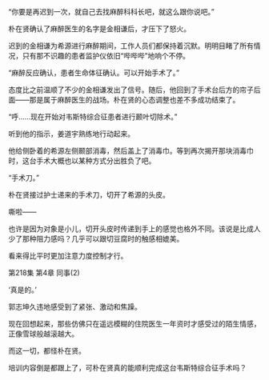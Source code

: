 “你要是再迟到一次，就自己去找麻醉科科长吧，就这么跟你说吧。”

朴在贤确认了麻醉医生的名字是金相谦后，才压下了怒火。

迟到的金相谦为希源进行麻醉期间，工作人员们都保持着沉默。明明目睹了所有情况，只有那不识趣的患者监护仪依旧“哔哔哔”地响个不停。

“麻醉反应确认，患者生命体征确认。可以开始手术了。”

态度比之前温顺了不少的金相谦发出了信号。随后，他回到了手术台后方的帘子后面——那是属于麻醉医生的战场。朴在贤的心态调整也差不多成功结束了。

“呼……现在开始对韦斯特综合征患者进行颞叶切除术。”

听到他的指示，姜道宇熟练地行动起来。

他给侧卧着的希源左侧颞部消毒，然后盖上了消毒巾。等到再次揭开那块消毒巾时，这台手术大概也以某种方式分出胜负了吧。

“手术刀。”

朴在贤接过护士递来的手术刀，切开了希源的头皮。

嘶啦——

也许是因为对象是小儿，切开头皮时传递到手上的感觉也格外不同。该说是比成人少了那种阻力感吗？几乎可以跟切豆腐时的触感相媲美。

看来得比平时更加注意力度控制才行。

第218集 第4章 同事(2)

‘真是的。’

郭志坤久违地感受到了紧张、激动和焦躁。

现在回想起来，那些仿佛只在遥远模糊的住院医生一年资时才感受过的陌生情感，正像雪球般越滚越大。

而这一切，都怪朴在贤。

培训内容倒是都跟上了，可朴在贤真的能顺利完成这台韦斯特综合征手术吗？